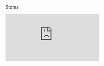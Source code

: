 *States*

![CPP](https://raw.githubusercontent.com/krzysztof-jusiak/msm-lite/master/example/states.cpp)

